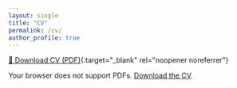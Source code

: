 ```yaml
---
layout: single
title: "CV"
permalink: /cv/
author_profile: true
---
```


[📄 Download CV (PDF)](/files/JiwonPark_CV_20250925.pdf){:target="_blank" rel="noopener noreferrer"}

<object data="/files/JiwonPark_CV_20250925.pdf#view=FitH" type="application/pdf" width="100%" height="1000">
  <p>Your browser does not support PDFs.
     <a href="/files/JiwonPark_CV_20250925.pdf">Download the CV</a>.
  </p>
</object>
